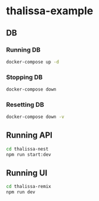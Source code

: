 # thalissa-example

## DB

### Running DB

```bash
docker-compose up -d
```

### Stopping DB

```bash
docker-compose down
```

### Resetting DB

```bash
docker-compose down -v
```

## Running API

```bash
cd thalissa-nest
npm run start:dev
```

## Running UI

```bash
cd thalissa-remix
npm run dev
```

